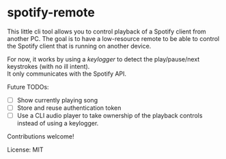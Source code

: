 # spotify-remote

This little cli tool allows you to control playback of a Spotify client from another PC.
The goal is to have a low-resource remote to be able to control the Spotify client that is running on another device.

For now, it works by using a *keylogger* to detect the play/pause/next keystrokes (with no ill intent).  
It only communicates with the Spotify API.

Future TODOs:
- [ ] Show currently playing song
- [ ] Store and reuse authentication token
- [ ] Use a CLI audio player to take ownership of the playback controls instead of using a keylogger.

Contributions welcome!

License: MIT
